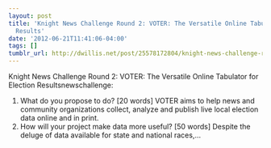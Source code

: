 ```yaml
---
layout: post
title: 'Knight News Challenge Round 2: VOTER: The Versatile Online Tabulator for Election
  Results'
date: '2012-06-21T11:41:06-04:00'
tags: []
tumblr_url: http://dwillis.net/post/25578172804/knight-news-challenge-round-2-voter-the
---
```

Knight News Challenge Round 2: VOTER: The Versatile Online Tabulator for Election Resultsnewschallenge:

1. What do you propose to do? [20 words]
VOTER aims to help news and community organizations collect, analyze and publish live local election data online and in print.
2. How will your project make data more useful? [50 words]
Despite the deluge of data available for state and national races,…
